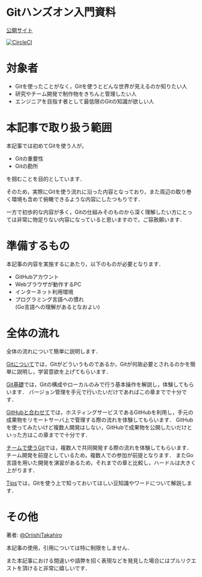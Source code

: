 # Gitハンズオン入門資料

[公開サイト](https://oriishitakahiro.github.io/git-intro/)

[![CircleCI](https://circleci.com/gh/OriishiTakahiro/git-intro/tree/master.svg?style=svg)](https://circleci.com/gh/OriishiTakahiro/git-intro/tree/master)

# 対象者

- Gitを使ったことがなく，Gitを使うとどんな世界が見えるのか知りたい人
- 研究やチーム開発で制作物をきちんと管理したい人
- エンジニアを目指す者として最低限のGitの知識が欲しい人

# 本記事で取り扱う範囲

本記事では初めてGitを使う人が，

- Gitの重要性
- Gitの勘所

を掴むことを目的としています．

そのため，実際にGitを使う流れに沿った内容となっており，また周辺の取り巻く環境も含めて俯瞰できるような内容にしたつもりです．

一方で初歩的な内容が多く，Gitの仕組みそのものから深く理解したい方にとっては非常に物足りない内容になっていると思いますので，ご容赦願います．

# 準備するもの

本記事の内容を実施するにあたり，以下のものが必要となります．

- GitHubアカウント
- Webブラウザが動作するPC
- インターネット利用環境
- プログラミング言語への慣れ  
  (Go言語への理解があるとなおよい)

# 全体の流れ

全体の流れについて簡単に説明します．

[Gitについて](docs/chap1.md)では，Gitがどういうものであるか，Gitが何故必要とされるのかを簡単に説明し，学習意欲を上げてもらいます．

[Git基礎](docs/chap2.md)では，Gitの構成やローカルのみで行う基本操作を解説し，体験してもらいます．
バージョン管理を手元で行いたいだけであればこの章までで十分です．

[GitHubと合わせて](docs/chap3.md)では，ホスティングサービスであるGitHubを利用し，手元の成果物をリモートサーバ上で管理する際の流れを体験してもらいます．
GitHubを使ってみたいけど複数人開発はしない，GitHubで成果物を公開したいだけといった方はこの章までで十分です．

[チームで使うGit](docs/chap4.md)では，複数人で共同開発する際の流れを体験してもらいます．
チーム開発を前提としているため，複数人での参加が前提となります．
またGo言語を用いた開発を演習があるため，それまでの章と比較し，ハードルは大きく上がります．

[Tips](docs/chap5.md)では，Gitを使う上で知っておいてほしい豆知識やワードについて解説します．

# その他

著者:  [@OriishiTakahiro](https://twitter.com/OriishiTakahiro)

本記事の使用，引用については特に制限をしません．

また本記事における間違いや語弊を招く表現などを発見した場合にはプルリクエストを頂けると非常に嬉しいです．
